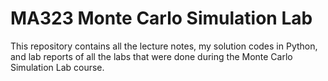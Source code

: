 # MA323 Monte Carlo Simulation Lab
This repository contains all the lecture notes, my solution codes in Python, and lab reports of all the labs that were done during the Monte Carlo Simulation Lab course.

